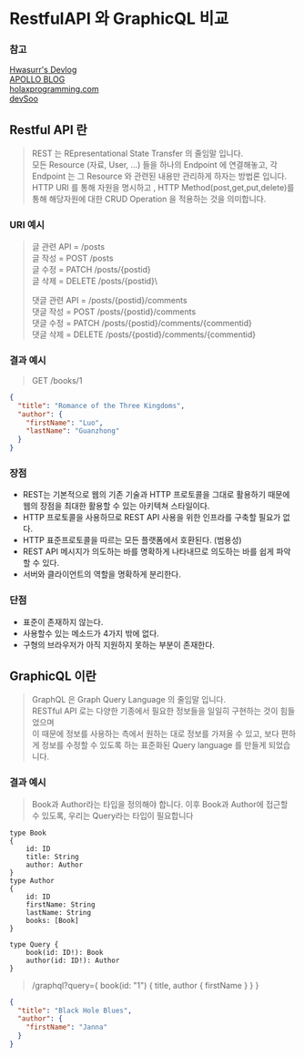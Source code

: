RestfulAPI 와 GraphicQL 비교
=

### 참고

[Hwasurr's Devlog](https://hwasurr.io/api/rest-graphql-differences/) \
[APOLLO BLOG](https://www.apollographql.com/blog/graphql/basics/graphql-vs-rest/) \
[holaxprogramming.com](https://www.holaxprogramming.com/2018/01/20/graphql-vs-restful-api/) \
[devSoo](https://velog.io/@djaxornwkd12/REST-API-vs-GraphQL-%EC%B0%A8%EC%9D%B4%EC%A0%90-%EC%95%8C%EC%95%84%EB%B3%B4%EA%B8%B0)


Restful API 란
-

> REST 는 REpresentational State Transfer 의 줄임말 입니다.\
> 모든 Resource (자료, User, …) 들을 하나의 Endpoint 에 연결해놓고, 각 Endpoint 는 그 Resource 와 관련된 내용만 관리하게 하자는 방법론 입니다.\
> HTTP URI 를 통해 자원을 명시하고 , HTTP Method(post,get,put,delete)를 통해 해당자원에 대한 CRUD Operation 을 적용하는 것을 의미합니다.

### URI 예시

> 글 관련 API = /posts\
> 글 작성 = POST /posts\
> 글 수정 = PATCH /posts/{postid}\
> 글 삭제 = DELETE /posts/{postid}\
>
> 댓글 관련 API = /posts/{postid}/comments\
> 댓글 작성 = POST /posts/{postid}/comments\
> 댓글 수정 = PATCH /posts/{postid}/comments/{commentid}\
> 댓글 삭제 = DELETE /posts/{postid}/comments/{commentid}

### 결과 예시

> GET /books/1

```json
{
  "title": "Romance of the Three Kingdoms",
  "author": {
    "firstName": "Luo",
    "lastName": "Guanzhong"
  }
}
```

### 장점

- REST는 기본적으로 웹의 기존 기술과 HTTP 프로토콜을 그대로 활용하기 때문에 웹의 장점을 최대한 활용할 수 있는 아키텍쳐 스타일이다.
- HTTP 프로토콜을 사용하므로 REST API 사용을 위한 인프라를 구축할 필요가 없다.
- HTTP 표준프로토콜을 따르는 모든 플랫폼에서 호환된다. (범용성)
- REST API 메시지가 의도하는 바를 명확하게 나타내므로 의도하는 바를 쉽게 파악할 수 있다.
- 서버와 클라이언트의 역할을 명확하게 분리한다.

### 단점

- 표준이 존재하지 않는다.
- 사용할수 있는 메소드가 4가지 밖에 없다.
- 구형의 브라우저가 아직 지원하지 못하는 부분이 존재한다.

GraphicQL 이란
-

> GraphQL 은 Graph Query Language 의 줄임말 입니다. \
> RESTful API 로는 다양한 기종에서 필요한 정보들을 일일히 구현하는 것이 힘들었으며\
> 이 때문에 정보를 사용하는 측에서 원하는 대로 정보를 가져올 수 있고, 보다 편하게 정보를 수정할 수 있도록 하는 표준화된 Query language 를 만들게 되었습니다.

### 결과 예시

> Book과 Author라는 타입을 정의해야 합니다.
> 이후 Book과 Author에 접근할 수 있도록, 우리는 Query라는 타입이 필요합니다

```
type Book
{
    id: ID
    title: String
    author: Author
}
type Author
{
    id: ID
    firstName: String
    lastName: String
    books: [Book]
}

type Query {
    book(id: ID!): Book
    author(id: ID!): Author
}
```

> /graphql?query={ book(id: "1") { title, author { firstName } } }

```json
{
  "title": "Black Hole Blues",
  "author": {
    "firstName": "Janna"
  }
}
```
